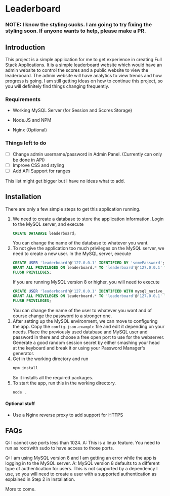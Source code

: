 
# Leaderboard

  

### NOTE: I know the styling sucks. I am going to try fixing the styling soon. If anyone wants to help, please make a PR.

  

## Introduction

This project is a simple application for me to get experience in creating Full Stack Applications. It is a simple leaderboard website which would have an admin website to control the scores and a public website to view the leaderboard. The admin website will have analytics to view trends and how progress is going. I am still getting ideas on how to continue this project, so you will definitely find things changing frequently.


### Requirements

  

- Working MySQL Server (for Session and Scores Storage)

- Node.JS and NPM
- Nginx (Optional)
  
### Things left to do
  

 - [ ] Change admin username/password in Admin Panel. (Currently can only be done in API)
 - [ ] Improve CSS and styling
 - [ ] Add API Support for ranges
 
  This list might get bigger but I have no ideas what to add.   

## Installation

  

There are only a few simple steps to get this application running.

  

1. We need to create a database to store the application information.
   Login to the MySQL server, and execute  
   ``` sql 
   CREATE DATABASE leaderboard;
   ``` 
   You can change the name of the database to whatever you want.
2. To not give the application too much privileges on the MySQL server, we need to create a new user.
   In the MySQL server, execute 
   ``` sql
   CREATE USER 'leaderboard'@'127.0.0.1' IDENTIFIED BY 'somePassword';
   GRANT ALL PRIVILEGES ON leaderboard.* TO 'leaderboard'@'127.0.0.1' WITH GRANT OPTION;
   FLUSH PRIVILEGES;
   ```
   If you are running MySQL version 8 or higher, you will need to execute 
   ``` sql 
   CREATE USER 'leaderboard'@'127.0.0.1' IDENTIFIED WITH mysql_native_password BY 'somePassword';
   GRANT ALL PRIVILEGES ON leaderboard.* TO 'leaderboard'@'127.0.0.1' WITH GRANT OPTION;
   FLUSH PRIVILEGES;
   ```
      You can change the name of the user to whatever you want and of course change the password to a stronger one.
3. After setting up the MySQL environment, we can move to configuring the app. Copy the `config.json.example` file and edit it depending on your needs. Place the previously used database and MySQL user and password in there and choose a free open port to use for the webserver. Generate a good random session secret by either smashing your head at the keyboard and break it or using your Password Manager's generator.
4. Get in the working directory and run
	``` sh
	npm install
	```
	So it installs all the required packages.
5. To start the app, run this in the working directory.
	``` sh
	node .
	```
#### Optional stuff

- Use a Nginx reverse proxy to add support for HTTPS

## FAQs
Q: I cannot use ports less than 1024.
A: This is a linux feature. You need to run as root/with sudo to have access to those ports.

Q: I am using MySQL version 8 and I am getting an error while the app is logging in to the MySQL server.
A: MySQL version 8 defaults to a different type of authentication for users. This is not supported by a dependency I use, so you will need to create a user with a supported authentication as explained in Step 2 in Installation. 

More to come.
